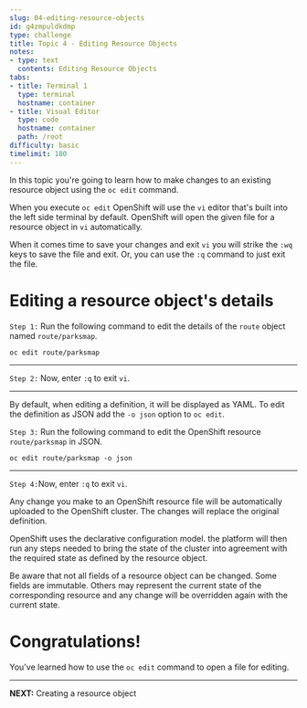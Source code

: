 ```yaml
---
slug: 04-editing-resource-objects
id: g4zmpuldkdmp
type: challenge
title: Topic 4 - Editing Resource Objects
notes:
- type: text
  contents: Editing Resource Objects
tabs:
- title: Terminal 1
  type: terminal
  hostname: container
- title: Visual Editor
  type: code
  hostname: container
  path: /root
difficulty: basic
timelimit: 180
---
```

In this topic you're going to learn how to make changes to an existing resource object using the `oc edit` command.

When you execute `oc edit` OpenShift will use the `vi` editor that's built into the left side terminal by default. OpenShift will open the given file for a resource object in `vi` automatically.

When it comes time to save your changes and exit `vi` you will strike the `:wq` keys to save the file and exit. Or, you can use the `:q` command to just exit the file.

# Editing a resource object's details

`Step 1:` Run the following command to edit the details of the `route` object named `route/parksmap`.

```
oc edit route/parksmap
```

----

`Step 2:`  Now, enter `:q` to exit `vi`.

----

By default, when editing a definition, it will be displayed as YAML. To edit the definition as JSON add the ``-o json`` option to `oc edit`.

`Step 3:` Run the following command to edit the OpenShift resource `route/parksmap` in JSON.

```
oc edit route/parksmap -o json
```

----

`Step 4:`Now, enter `:q` to exit `vi`.

Any change you make to an OpenShift resource file will be automatically uploaded to the OpenShift cluster. The changes will replace the original definition.

OpenShift uses the declarative configuration model. the platform will then run any steps needed to bring the state of the cluster into agreement with the required state as defined by the resource object.

Be aware that not all fields of a resource object can be changed. Some fields are immutable. Others may represent the current state of the corresponding resource and any change will be overridden again with the current state.

# Congratulations!

 You've learned how to use the `oc edit` command to open a file for editing.

----

**NEXT:** Creating a resource object
